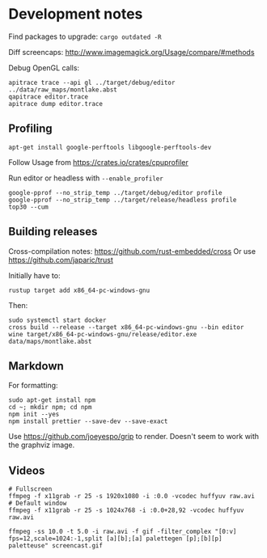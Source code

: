 # Development notes

Find packages to upgrade: `cargo outdated -R`

Diff screencaps: http://www.imagemagick.org/Usage/compare/#methods

Debug OpenGL calls:

```
apitrace trace --api gl ../target/debug/editor ../data/raw_maps/montlake.abst
qapitrace editor.trace
apitrace dump editor.trace
```

## Profiling

`apt-get install google-perftools libgoogle-perftools-dev`

Follow Usage from https://crates.io/crates/cpuprofiler

Run editor or headless with `--enable_profiler`

```
google-pprof --no_strip_temp ../target/debug/editor profile
google-pprof --no_strip_temp ../target/release/headless profile
top30 --cum
```

## Building releases

Cross-compilation notes: https://github.com/rust-embedded/cross Or use
https://github.com/japaric/trust

Initially have to:

```shell
rustup target add x86_64-pc-windows-gnu
```

Then:

```
sudo systemctl start docker
cross build --release --target x86_64-pc-windows-gnu --bin editor
wine target/x86_64-pc-windows-gnu/release/editor.exe data/maps/montlake.abst
```

## Markdown

For formatting:

```
sudo apt-get install npm
cd ~; mkdir npm; cd npm
npm init --yes
npm install prettier --save-dev --save-exact
```

Use https://github.com/joeyespo/grip to render. Doesn't seem to work with the
graphviz image.

## Videos

```
# Fullscreen
ffmpeg -f x11grab -r 25 -s 1920x1080 -i :0.0 -vcodec huffyuv raw.avi
# Default window
ffmpeg -f x11grab -r 25 -s 1024x768 -i :0.0+28,92 -vcodec huffyuv raw.avi

ffmpeg -ss 10.0 -t 5.0 -i raw.avi -f gif -filter_complex "[0:v] fps=12,scale=1024:-1,split [a][b];[a] palettegen [p];[b][p] paletteuse" screencast.gif
```

